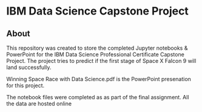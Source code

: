 # IBM Data Science Capstone Project

## About

This repository was created to store the completed Jupyter notebooks & PowerPoint for the IBM Data Science Professional Certificate Capstone Project. The project tries to predict if the first stage of Space X Falcon 9 will land successfully.

Winning Space Race with Data Science.pdf is the PowerPoint presenation for this project.

The notebook files were completed as as part of the final assignment. All the data are hosted online
